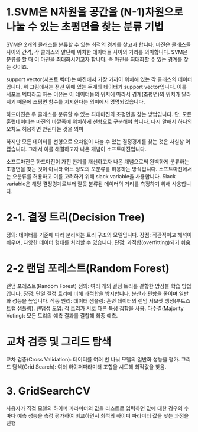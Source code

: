 # 1.SVM은 N차원을 공간을 (N-1)차원으로 나눌 수 있는 초평면을 찾는 분류 기법
SVM은 2개의 클래스를 분류할 수 있는 최적의 경계를 찾고자 합니다.
마진은 클래스들 사이의 간격, 각 클래스의 말단에 위치한 데이터들 사이의 거리를 의미합니다. SVM은 분류를 할 때 이 마진을 최대화시키고자 합니다. 즉 마진을 최대화할 수 있는 경계를 찾는 것이죠.

  ​support vector(서포트 벡터)는 마진에서 가장 가까이 위치해 있는 각 클래스의 데이터 입니다. 위 그림에서는 점선 위에 있는 두개의 데이터가 support vector입니다. 이를 서포트 벡터라고 하는 이유는 이 데이터들의 위치에 따라서 경계(초평면)의 위치가 달라지기 때문에 초평면 함수를 지지한다는 의미에서 명명되었습니다.

하드마진은 두 클래스를 분류할 수 있는 최대마진의 초평면을 찾는 방법입니다. 단, 모든 훈련데이터는 마진의 바깥족에 위치하게 선형으로 구분해야 합니다.  다시 말해서 하나의 오차도 허용하면 안된다는 것을 의미

하지만 모든 데이터를 선형으로 오차없이 나눌 수 있는 결정경계를 찾는 것은 사실상 어렵습니다. 그래서 이를 해결하고자 나온 개념이 소프트마진입니다. 

 소프트마진은 하드마진이 가진 한계를 개선하고자 나온 개념으로써 완벽하게 분류하는 초평면을 찾는 것이 아니라 어느 정도의 오분류를 허용하는 방식입니다. 소프트마진에서는 오분류를 허용하고 이를 고려하기 위해 slack variable을 사용합니다. Slack variable은 해당 결정경계로부터 잘못 분류된 데이터의 거리를 측정하기 위해 사용합니다.
 
# 2-1. 결정 트리(Decision Tree)
정의: 데이터를 기준에 따라 분리하는 트리 구조의 모델입니다.
장점: 직관적이고 해석이 쉬우며, 다양한 데이터 형태를 처리할 수 있습니다.
단점: 과적합(overfitting)되기 쉬움.
# 2-2 랜덤 포레스트(Random Forest)
랜덤 포레스트(Random Forest)
정의: 여러 개의 결정 트리를 결합한 앙상블 학습 방법입니다.
장점:
단일 결정 트리에 비해 과적합을 방지합니다.
분산과 편향을 줄이며 일반화 성능을 높입니다.
작동 원리:
데이터 샘플링: 훈련 데이터의 랜덤 서브셋 생성(부트스트랩 샘플링).
랜덤성 도입: 각 트리가 서로 다른 특성 집합을 사용.
다수결(Majority Voting): 모든 트리의 예측 결과를 결합해 최종 예측.
# 교차 검증 및 그리드 탐색
교차 검증(Cross Validation): 데이터를 여러 번 나눠 모델의 일반화 성능을 평가.
그리드 탐색(Grid Search): 여러 하이퍼파라미터 조합을 시도해 최적값을 찾음.
# 3. GridSearchCV
사용자가 직접 모델의 하이퍼 파라미터의 값을 리스트로 입력하면 값에 대한 경우의 수마다 예측 성능을 측정 평가하여 비교하면서 최적의 하이퍼 파라미터 값을 찾는 과정을 진행
